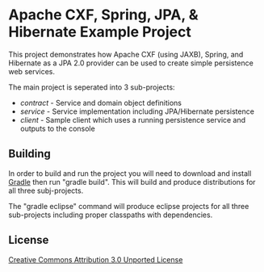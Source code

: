 Apache CXF, Spring, JPA, & Hibernate Example Project
====================================================

This project demonstrates how Apache CXF (using JAXB), Spring, and Hibernate as a JPA 2.0 provider can be used to create simple persistence web services.

The main project is seperated into 3 sub-projects:

* *contract* - Service and domain object definitions
* *service* - Service implementation including JPA/Hibernate persistence
* *client* - Sample client which uses a running persistence service and outputs to the console

Building
--------

In order to build and run the project you will need to download and install [Gradle](http://gradle.org) then run "gradle build".  This will build and produce distributions for all three subj-projects.

The "gradle eclipse" command will produce eclipse projects for all three sub-projects including proper classpaths with dependencies.

License
-------

[Creative Commons Attribution 3.0 Unported License](http://creativecommons.org/licenses/by/3.0/)

